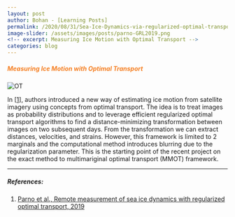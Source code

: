 ```yaml
---
layout: post
author: Bohan - [Learning Posts]
permalink: /2020/08/31/Sea-Ice-Dynamics-via-regularized-optimal-transport.html
image-slider: /assets/images/posts/parno-GRL2019.png
<!-- excerpt: Measuring Ice Motion with Optimal Transport -->
categories: blog
---
```


<h5><span style="color:#F58025">Measuring Ice Motion with Optimal Transport</span></h5>


<img class="img-fluid" src="{{site.baseurl}}/{{page.image-slider}}" alt="OT">

In \[[1]\], authors introduced a new way of estimating ice motion from satellite imagery using concepts from optimal transport.  The idea is to treat images as probability distributions and to leverage efficient regularized optimal transport algorithms to find a distance-minimizing transformation between images on two subsequent days.  From the transformation we can extract distances, velocities, and strains. However, this framework is limited to 2 marginals and the computational method introduces blurring due to the regularization parameter. This is the starting point of the recent project on the exact method to multimariginal optimal transport (MMOT) framework. 


----
##### References:


1. [Parno et al., Remote measurement of sea ice dynamics with regularized optimal transport, 2019](https://agupubs.onlinelibrary.wiley.com/doi/abs/10.1029/2019GL083037)

[1]: https://agupubs.onlinelibrary.wiley.com/doi/abs/10.1029/2019GL083037
